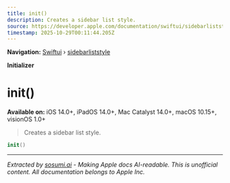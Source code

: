 ```yaml
---
title: init()
description: Creates a sidebar list style.
source: https://developer.apple.com/documentation/swiftui/sidebarliststyle/init()
timestamp: 2025-10-29T00:11:44.205Z
---
```


**Navigation:** [Swiftui](/documentation/swiftui) › [sidebarliststyle](/documentation/swiftui/sidebarliststyle)

**Initializer**

# init()

**Available on:** iOS 14.0+, iPadOS 14.0+, Mac Catalyst 14.0+, macOS 10.15+, visionOS 1.0+

> Creates a sidebar list style.

```swift
init()
```

---

*Extracted by [sosumi.ai](https://sosumi.ai) - Making Apple docs AI-readable.*
*This is unofficial content. All documentation belongs to Apple Inc.*
